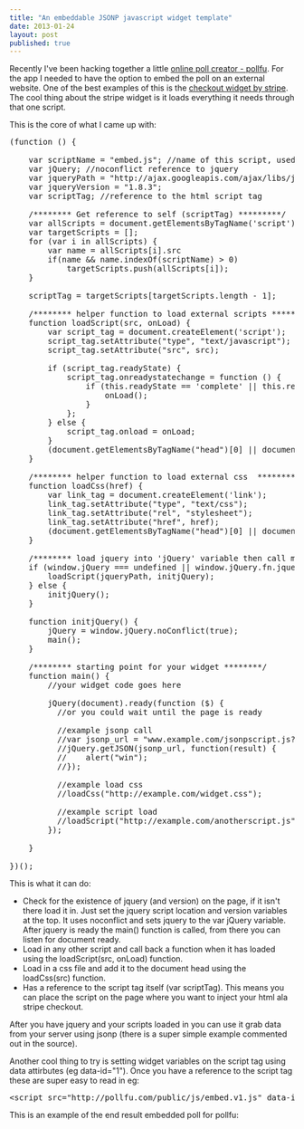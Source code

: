 ```yaml
---
title: "An embeddable JSONP javascript widget template"
date: 2013-01-24
layout: post
published: true
---
```


Recently I've been hacking together a little [online poll creator - pollfu](http://pollfu.com). For the app I needed to have the option to embed the poll on an external website. One of the best examples of this is the [checkout widget by stripe](https://stripe.com/docs/checkout). The cool thing about the stripe widget is it loads everything it needs through that one script.  

This is the core of what I came up with:

<pre class="prettyprint">
(function () {

    var scriptName = &quot;embed.js&quot;; //name of this script, used to get reference to own tag
    var jQuery; //noconflict reference to jquery
    var jqueryPath = &quot;http://ajax.googleapis.com/ajax/libs/jquery/1.8.3/jquery.min.js&quot;; 
    var jqueryVersion = &quot;1.8.3&quot;;
    var scriptTag; //reference to the html script tag

    /******** Get reference to self (scriptTag) *********/
    var allScripts = document.getElementsByTagName(&#39;script&#39;);
    var targetScripts = [];
    for (var i in allScripts) {
        var name = allScripts[i].src
        if(name &amp;&amp; name.indexOf(scriptName) &gt; 0)
            targetScripts.push(allScripts[i]);
    }

    scriptTag = targetScripts[targetScripts.length - 1];

    /******** helper function to load external scripts *********/
    function loadScript(src, onLoad) {
        var script_tag = document.createElement(&#39;script&#39;);
        script_tag.setAttribute(&quot;type&quot;, &quot;text/javascript&quot;);
        script_tag.setAttribute(&quot;src&quot;, src);

        if (script_tag.readyState) {
            script_tag.onreadystatechange = function () {
                if (this.readyState == &#39;complete&#39; || this.readyState == &#39;loaded&#39;) {
                    onLoad();
                }
            };
        } else {
            script_tag.onload = onLoad;
        }
        (document.getElementsByTagName(&quot;head&quot;)[0] || document.documentElement).appendChild(script_tag);
    }

    /******** helper function to load external css  *********/
    function loadCss(href) {
        var link_tag = document.createElement(&#39;link&#39;);
        link_tag.setAttribute(&quot;type&quot;, &quot;text/css&quot;);
        link_tag.setAttribute(&quot;rel&quot;, &quot;stylesheet&quot;);
        link_tag.setAttribute(&quot;href&quot;, href);
        (document.getElementsByTagName(&quot;head&quot;)[0] || document.documentElement).appendChild(script_tag);
    }

    /******** load jquery into &#39;jQuery&#39; variable then call main ********/
    if (window.jQuery === undefined || window.jQuery.fn.jquery !== jqueryVersion) {
        loadScript(jqueryPath, initjQuery);
    } else {
        initjQuery();
    }

    function initjQuery() {
        jQuery = window.jQuery.noConflict(true);
        main();
    }

    /******** starting point for your widget ********/
    function main() {
    	//your widget code goes here
	
        jQuery(document).ready(function ($) {
          //or you could wait until the page is ready
          
          //example jsonp call
          //var jsonp_url = &quot;www.example.com/jsonpscript.js?callback=?&quot;;
          //jQuery.getJSON(jsonp_url, function(result) {
          //	alert(&quot;win&quot;);
          //});
          
          //example load css
          //loadCss(&quot;http://example.com/widget.css&quot;);
          
          //example script load
          //loadScript(&quot;http://example.com/anotherscript.js&quot;, function() { /* loaded */ });
        });
		
    }

})();
</pre>

This is what it can do:
 
* Check for the existence of jquery (and version) on the page, if it isn't there load it in. Just set the jquery script location and version variables at the top. It uses noconflict and sets jquery to the var jQuery variable. After jquery is ready the main() function is called, from there you can listen for document ready.
* Load in any other script and call back a function when it has loaded using the loadScript(src, onLoad) function.
* Load in a css file and add it to the document head using the loadCss(src) function.
* Has a reference to the script tag itself (var scriptTag). This means you can place the script on the page where you want to inject your html ala stripe checkout.

After you have jquery and your scripts loaded in you can use it grab data from your server using jsonp (there is a super simple example commented out in the source). 

Another cool thing to try is setting widget variables on the script tag using data attirbutes (eg data-id="1"). Once you have a reference to the script tag these are super easy to read in eg:

<pre>
&lt;script src=&quot;http://pollfu.com/public/js/embed.v1.js&quot; data-id=&quot;9&quot;&gt;&lt;/script&gt;
</pre>

This is an example of the end result embedded poll for pollfu:

<div>
<script src="http://pollfu.com/public/js/embed.v1.js" data-id="9"> </script>
</div>